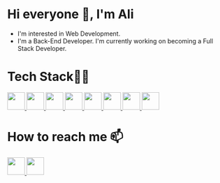 # Hi everyone 👋, I'm Ali

<!--
**theali29/theali29** is a ✨ _special_ ✨ repository because its `README.md` (this file) appears on your GitHub profile.

Here are some ideas to get you started:

- 🔭 I’m currently working on ...
- 🌱 I’m currently learning ...
- 👯 I’m looking to collaborate on ...
- 🤔 I’m looking for help with ..
- 💬 Ask me about ...
- 📫 How to reach me: ...
- 😄 Pronouns: ...
- ⚡ Fun fact: ...
-->



* I'm interested in Web Development.
* I'm a Back-End Developer. I'm currently working on becoming a Full Stack Developer.






# Tech Stack🧑‍💻
<a href='https://www.w3schools.com/cpp/'>
<img src='https://upload.wikimedia.org/wikipedia/commons/thumb/1/18/ISO_C%2B%2B_Logo.svg/1822px-ISO_C%2B%2B_Logo.svg.png' width=40px height=40px>
</a>
<a href='https://www.w3schools.com/python/'>
<img src='https://upload.wikimedia.org/wikipedia/commons/thumb/0/0a/Python.svg/1200px-Python.svg.png' width=40px height=40px>
</a>

<a href='https://www.w3schools.com/html/'>
<img src='https://cdn-icons-png.flaticon.com/128/5968/5968267.png' width=40px height=40px>
</a>
<a href='https://www.w3schools.com/css/'>
<img src='https://cdn-icons-png.flaticon.com/128/5968/5968242.png' width=40px height=40px>
</a>
<a href='https://www.w3schools.com/js/'>
<img src='https://cdn-icons-png.flaticon.com/128/5968/5968292.png' width=40px height=40px>
</a>
<a href='https://www.w3schools.com/mysql/default.asp'>
<img src='https://www.freepnglogos.com/uploads/logo-mysql-png/logo-mysql-mysql-logo-png-transparent-svg-vector-bie-supply-2.png' width=40px height=40px>
</a>

<a href='https://reactjs.org/'>
<img src='https://user-images.githubusercontent.com/102479564/190199396-37dffeba-9584-4286-be77-3551dc4ab494.png' width=40px height=40px>
</a>

<a href='https://www.w3schools.com/nodejs/'>
<img src='https://nodejs.org/static/images/logo.svg' width=40px height=40px>
</a>





# How to reach me 📫 
<a href='https://twitter.com/aliisjustfine'>
<img src='https://upload.wikimedia.org/wikipedia/commons/b/b7/X_logo.jpg' width=40px height=40px>
</a>
<a href='mohammad81016@gmail.com'>
<img src='https://w7.pngwing.com/pngs/17/643/png-transparent-iphone-computer-icons-email-email-miscellaneous-blue-angle-thumbnail.png' width=40px height=40px>
</a>
